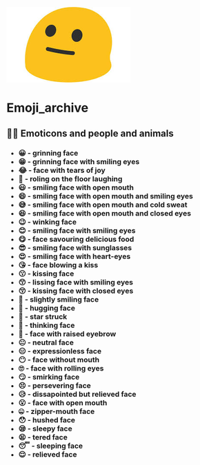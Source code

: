 <img src="./immages/images.jpg">
<h1>Emoji_archive</h1>
<h2>🐱‍🐉 Emoticons and people and animals</h2>
<h3><ul>
  <li>😀 - grinning face
  <li>😁 - grinning face with smiling eyes
  <li>😂 - face with tears of joy
  <li>🤣 - roling on the floor laughing
  <li>😃 - smiling face with open mouth
  <li>😄 - smiling face with open mouth and smiling eyes
  <li>😅 - smiling face with open mouth and cold sweat
  <li>😆 - smiling face with open mouth and closed eyes
  <li>😉 - winking face
  <li>😊 - smiling face with smiling eyes
  <li>😋 - face savouring delicious food
  <li>😎 - smiling face with sunglasses
  <li>😍 - smiling face with heart-eyes
  <li>😘 - face blowing a kiss
  <li>😗 - kissing face
  <li>😙 - lissing face with smiling eyes
  <li>😚 - kissing face with closed eyes
  <li>🙂 - slightly smiling face
  <li>🤗 - hugging face
  <li>🤩 - star struck
  <li>🤔 - thinking face
  <li>🤨 - face with raised eyebrow
  <li>😐 - neutral face
  <li>😑 - expressionless face
  <li>😶 - face without mouth
  <li>🙄 - face with rolling eyes
  <li>😏 - smirking face
  <li>😣 - persevering face
  <li>😥 - dissapointed but relieved face
  <li>😮 - face with open mouth
  <li>🤐 - zipper-mouth face
  <li>😯 - hushed face
  <li>😪 - sleepy face
  <li>😫 - tered face
  <li>😴 - sleeping face
  <li>😌 - relieved face
</ul></h3>
